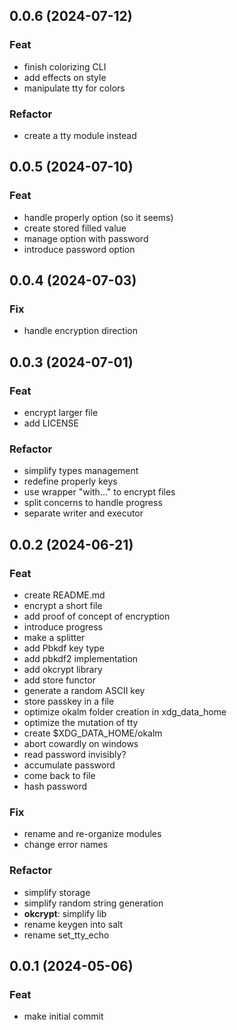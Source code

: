 ## 0.0.6 (2024-07-12)

### Feat

- finish colorizing CLI
- add effects on style
- manipulate tty for colors

### Refactor

- create a tty module instead

## 0.0.5 (2024-07-10)

### Feat

- handle properly option (so it seems)
- create stored filled value
- manage option with password
- introduce password option

## 0.0.4 (2024-07-03)

### Fix

- handle encryption direction

## 0.0.3 (2024-07-01)

### Feat

- encrypt larger file
- add LICENSE

### Refactor

- simplify types management
- redefine properly keys
- use wrapper "with..." to encrypt files
- split concerns to handle progress
- separate writer and executor

## 0.0.2 (2024-06-21)

### Feat

- create README.md
- encrypt a short file
- add proof of concept of encryption
- introduce progress
- make a splitter
- add Pbkdf key type
- add pbkdf2 implementation
- add okcrypt library
- add store functor
- generate a random ASCII key
- store passkey in a file
- optimize okalm folder creation in xdg_data_home
- optimize the mutation of tty
- create $XDG_DATA_HOME/okalm
- abort cowardly on windows
- read password invisibly?
- accumulate password
- come back to file
- hash password

### Fix

- rename and re-organize modules
- change error names

### Refactor

- simplify storage
- simplify random string generation
- **okcrypt**: simplify lib
- rename keygen into salt
- rename set_tty_echo

## 0.0.1 (2024-05-06)

### Feat

- make initial commit
